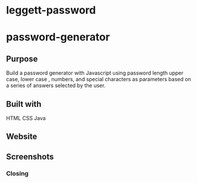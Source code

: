 # leggett-password

# password-generator

## Purpose
Build a password generator with Javascript using password length upper case, lower case , numbers, and special characters as parameters based on a series of answers selected by the user.  

## Built with
HTML
CSS
Java

## Website

## Screenshots

### Closing

